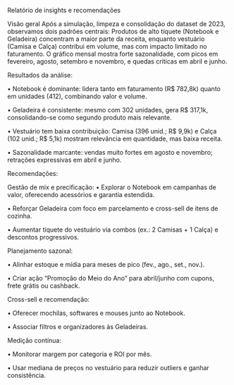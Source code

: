 Relatório de insights e recomendações

Visão geral
    Após a simulação, limpeza e consolidação do dataset de 2023, observamos dois padrões centrais:
Produtos de alto tíquete (Notebook e Geladeira) concentram a maior parte da receita, enquanto vestuário (Camisa e Calça) contribui em volume, mas com impacto limitado no faturamento.
O gráfico mensal mostra forte sazonalidade, com picos em fevereiro, agosto, setembro e novembro, e quedas críticas em abril e junho.


Resultados da análise:

• Notebook é dominante: lidera tanto em faturamento (R$ 782,8k) quanto em unidades (412), combinando valor e volume.

• Geladeira é consistente: mesmo com 302 unidades, gera R$ 317,1k, consolidando-se como segundo produto mais relevante.

• Vestuário tem baixa contribuição: Camisa (396 unid.; R$ 9,9k) e Calça (102 unid.; R$ 5,1k) mostram relevância em quantidade, mas baixa receita.

• Sazonalidade marcante: vendas muito fortes em agosto e novembro; retrações expressivas em abril e junho.

Recomendações:

Gestão de mix e precificação:
• Explorar o Notebook em campanhas de valor, oferecendo acessórios e garantia estendida.

• Reforçar Geladeira com foco em parcelamento e cross-sell de itens de cozinha.

• Aumentar tíquete do vestuário via combos (ex.: 2 Camisas + 1 Calça) e descontos progressivos.

Planejamento sazonal:

• Alinhar estoque e mídia para meses de pico (fev., ago., set., nov.).

• Criar ação “Promoção do Meio do Ano” para abril/junho com cupons, frete grátis ou cashback.

Cross-sell e recomendação:

• Oferecer mochilas, softwares e mouses junto ao Notebook.

• Associar filtros e organizadores às Geladeiras.

Medição contínua:

• Monitorar margem por categoria e ROI por mês.

• Usar mediana de preços no vestuário para reduzir outliers e ganhar consistência.